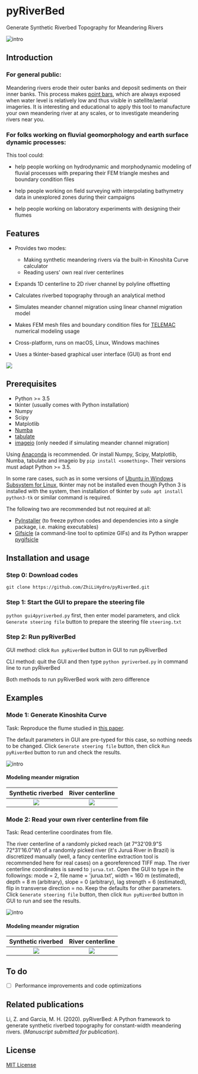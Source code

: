 # pyRiverBed
Generate Synthetic Riverbed Topography for Meandering Rivers

![intro](https://github.com/ZhiLiHydro/pyRiverBed/blob/master/img/pyRiverBed_intro.png)

## Introduction

### For general public: 

Meandering rivers erode their outer banks and deposit sediments on their inner banks. This process makes [point bars](https://en.wikipedia.org/wiki/Point_bar), which are always exposed when water level is relatively low and thus visible in satellite/aerial imageries. It is interesting and educational to apply this tool to manufacture your own meandering river at any scales, or to investigate meandering rivers near you. 

### For folks working on fluvial geomorphology and earth surface dynamic processes:

This tool could:

* help people working on hydrodynamic and morphodynamic modeling of fluvial processes with preparing their FEM triangle meshes and boundary condition files

* help people working on field surveying with interpolating bathymetry data in unexplored zones during their campaigns

* help people working on laboratory experiments with designing their flumes

## Features

* Provides two modes: 
  * Making synthetic meandering rivers via the built-in Kinoshita Curve calculator
  * Reading users' own real river centerlines 

* Expands 1D centerline to 2D river channel by polyline offsetting

* Calculates riverbed topography through an analytical method

* Simulates meander channel migration using linear channel migration model

* Makes FEM mesh files and boundary condition files for [TELEMAC](http://www.opentelemac.org/) numerical modeling usage

* Cross-platform, runs on macOS, Linux, Windows machines

* Uses a tkinter-based graphical user interface (GUI) as front end

<img src="https://github.com/ZhiLiHydro/pyRiverBed/blob/master/img/pyRiverBed_gui1.gif">

## Prerequisites

* Python >= 3.5
* tkinter (usually comes with Python installation)
* Numpy
* Scipy
* Matplotlib
* [Numba](http://numba.pydata.org/)
* [tabulate](https://pypi.org/project/tabulate/)
* [imageio](https://imageio.github.io/) (only needed if simulating meander channel migration)

Using [Anaconda](https://www.anaconda.com/distribution/) is recommended. Or install Numpy, Scipy, Matplotlib, Numba, tabulate and imageio by `pip install <something>`. Their versions must adapt Python >= 3.5.

In some rare cases, such as in some versions of [Ubuntu in Windows Subsystem for Linux](https://ubuntu.com/wsl), tkinter may not be installed even though Python 3 is installed with the system, then installation of tkinter by `sudo apt install python3-tk` or similar command is required.

The following two are recommended but not required at all:
* [PyInstaller](https://pypi.org/project/PyInstaller/) (to freeze python codes and dependencies into a single package, i.e. making executables)
* [Gifsicle](https://www.lcdf.org/gifsicle/) (a command-line tool to optimize GIFs) and its Python wrapper [pygifsicle](https://pypi.org/project/pygifsicle/)

## Installation and usage

### Step 0: Download codes

`git clone https://github.com/ZhiLiHydro/pyRiverBed.git`

### Step 1: Start the GUI to prepare the steering file

`python gui4pyriverbed.py` first, then enter model parameters, and click `Generate steering file` button to prepare the steering file `steering.txt`

### Step 2: Run pyRiverBed

GUI method: click `Run pyRiverBed` button in GUI to run pyRiverBed

CLI method: quit the GUI and then type `python pyriverbed.py` in command line to run pyRiverBed

Both methods to run pyRiverBed work with zero difference

## Examples

### Mode 1: Generate Kinoshita Curve

Task: Reproduce the flume studied in [this paper](https://agupubs.onlinelibrary.wiley.com/doi/full/10.1029/2008WR007017).

The default parameters in GUI are pre-typed for this case, so nothing needs to be changed. Click `Generate steering file` button, then click `Run pyRiverBed` button to run and check the results. 

![intro](https://github.com/ZhiLiHydro/pyRiverBed/blob/master/img/pyRiverBed_eg1.png)

#### Modeling meander migration

Synthetic riverbed | River centerline
:-------------------------:|:-------------------------:
<img src="https://github.com/ZhiLiHydro/pyRiverBed/blob/master/img/kinoshita_migration0.gif">  |  <img src="https://github.com/ZhiLiHydro/pyRiverBed/blob/master/img/kinoshita_migration1.gif">

### Mode 2: Read your own river centerline from file

Task: Read centerline coordinates from file. 

The river centerline of a randomly picked reach (at 7°32'09.9"S 72°31'16.0"W) of a randomly picked river (it's Juruá River in Brazil) is discretized manually (well, a fancy centerline extraction tool is recommended here for real cases) on a georeferenced TIFF map. The river centerline coordinates is saved to `jurua.txt`. Open the GUI to type in the followings: mode = 2, file name = 'jurua.txt', width = 160 m (estimated), depth = 8 m (arbitrary), slope = 0 (arbitrary), lag strength = 6 (estimated), flip in transverse direction = no. Keep the defaults for other parameters. Click `Generate steering file` button, then click `Run pyRiverBed` button in GUI to run and see the results.

![intro](https://github.com/ZhiLiHydro/pyRiverBed/blob/master/img/pyRiverBed_eg2.png)

#### Modeling meander migration

Synthetic riverbed | River centerline
:-------------------------:|:-------------------------:
<img src="https://github.com/ZhiLiHydro/pyRiverBed/blob/master/img/jurua_migration0.gif">  |  <img src="https://github.com/ZhiLiHydro/pyRiverBed/blob/master/img/jurua_migration1.gif">

## To do

- [ ] Performance improvements and code optimizations

## Related publications

Li, Z. and Garcia, M. H. (2020). pyRiverBed: A Python framework to generate synthetic riverbed topography for constant-width meandering rivers. (*Manuscript submitted for publication*).

## License

[MIT License](https://github.com/ZhiLiHydro/pyRiverBed/blob/master/LICENSE)
